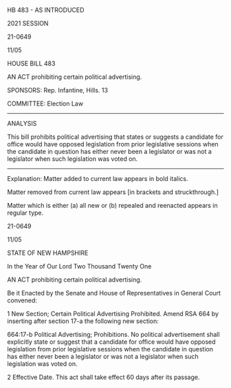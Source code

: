  HB 483 - AS INTRODUCED

 

 

2021 SESSION

 21-0649

 11/05

 

HOUSE BILL 483

 

AN ACT prohibiting certain political advertising.

 

SPONSORS: Rep. Infantine, Hills. 13

 

COMMITTEE: Election Law

 

-----------------------------------------------------------------

 

ANALYSIS

 

 This bill prohibits political advertising that states or suggests a candidate for office would have opposed legislation from prior legislative sessions when the candidate in question has either never been a legislator or was not a legislator when such legislation was voted on.

 

- - - - - - - - - - - - - - - - - - - - - - - - - - - - - - - - - - - - - - - - - - - - - - - - - - - - - - - - - - - - - - - - - - - - - - - - - - - 

 

Explanation: Matter added to current law appears in bold italics.

 Matter removed from current law appears [in brackets and struckthrough.]

 Matter which is either (a) all new or (b) repealed and reenacted appears in regular type.

 21-0649

 11/05

 

STATE OF NEW HAMPSHIRE

 

In the Year of Our Lord Two Thousand Twenty One

 

AN ACT prohibiting certain political advertising.

 

Be it Enacted by the Senate and House of Representatives in General Court convened:

 

 1 New Section; Certain Political Advertising Prohibited. Amend RSA 664 by inserting after section 17-a the following new section:

 664:17-b Political Advertising; Prohibitions. No political advertisement shall explicitly state or suggest that a candidate for office would have opposed legislation from prior legislative sessions when the candidate in question has either never been a legislator or was not a legislator when such legislation was voted on.

 2 Effective Date. This act shall take effect 60 days after its passage.


